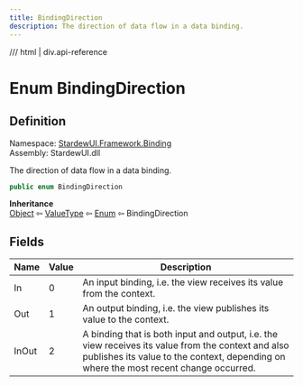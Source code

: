 ```yaml
---
title: BindingDirection
description: The direction of data flow in a data binding.
---
```


<link rel="stylesheet" href="/StardewUI/stylesheets/reference.css" />

/// html | div.api-reference

# Enum BindingDirection

## Definition

<div class="api-definition" markdown>

Namespace: [StardewUI.Framework.Binding](index.md)  
Assembly: StardewUI.dll  

</div>

The direction of data flow in a data binding.

```cs
public enum BindingDirection
```

**Inheritance**  
[Object](https://learn.microsoft.com/en-us/dotnet/api/system.object) ⇦ [ValueType](https://learn.microsoft.com/en-us/dotnet/api/system.valuetype) ⇦ [Enum](https://learn.microsoft.com/en-us/dotnet/api/system.enum) ⇦ BindingDirection

## Fields

 | Name | Value | Description |
| --- | --- | --- |
| <a id="in">In</a> | 0 | An input binding, i.e. the view receives its value from the context. | 
| <a id="out">Out</a> | 1 | An output binding, i.e. the view publishes its value to the context. | 
| <a id="inout">InOut</a> | 2 | A binding that is both input and output, i.e. the view receives its value from the context and also publishes its value to the context, depending on where the most recent change occurred. | 


